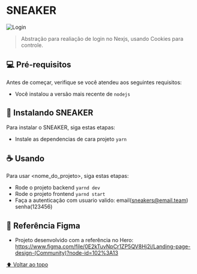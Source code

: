 # SNEAKER
<img src="https://media.giphy.com/media/RYZwi9CUtrVyI95Rwd/giphy.gif" alt="Login">

> Abstração para realiação de login no Nexjs, usando Cookies para controle.
## 💻 Pré-requisitos

Antes de começar, verifique se você atendeu aos seguintes requisitos:
<!---Estes são apenas requisitos de exemplo. Adicionar, duplicar ou remover conforme necessário--->
* Você instalou a versão mais recente de `nodejs`

## 🚀 Instalando SNEAKER

Para instalar o SNEAKER, siga estas etapas:

* Instale as dependencias de cara projeto `yarn` 

## ☕ Usando <SNEAKER>

Para usar <nome_do_projeto>, siga estas etapas:
* Rode o projeto backend `yarnd dev`
* Rode o projeto frontend `yarnd start`
* Faça a autenticação com usuario valido: email(sneakers@email.team) senha(123456)


## 🦎 Referência Figma

* Projeto desenvolvido com a referência no Hero: https://www.figma.com/file/0E2kTuvNpCr1ZP5QV8Hj2i/Landing-page-design-(Community)?node-id=102%3A13


[⬆ Voltar ao topo](#SNEAKER)<br>
